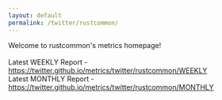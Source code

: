 ```yaml
---
layout: default
permalink: /twitter/rustcommon/
---
```

Welcome to rustcommon's metrics homepage!
<br><br>
Latest WEEKLY Report - <a href="https://twitter.github.io/metrics/twitter/rustcommon/WEEKLY">https://twitter.github.io/metrics/twitter/rustcommon/WEEKLY</a>
<br>
Latest MONTHLY Report - <a href="https://twitter.github.io/metrics/twitter/rustcommon/MONTHLY">https://twitter.github.io/metrics/twitter/rustcommon/MONTHLY</a>
<br>
